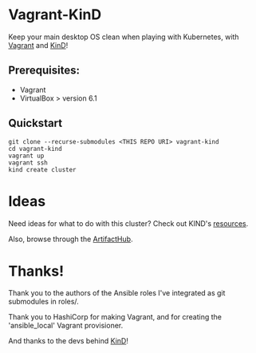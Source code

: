 
# Vagrant-KinD

Keep your main desktop OS clean when playing with Kubernetes, with [Vagrant](https://www.vagrantup.com/) and [KinD](https://kind.sigs.k8s.io/)!


## Prerequisites:
* Vagrant
* VirtualBox > version 6.1

## Quickstart

```shell
git clone --recurse-submodules <THIS REPO URI> vagrant-kind
cd vagrant-kind
vagrant up
vagrant ssh
kind create cluster
```

# Ideas

Need ideas for what to do with this cluster? Check out KIND's [resources](https://kind.sigs.k8s.io/docs/user/resources/).

Also, browse through the [ArtifactHub](https://artifacthub.io/).

# Thanks!

Thank you to the authors of the Ansible roles I've integrated as git submodules in roles/.

Thank you to HashiCorp for making Vagrant, and for creating the 'ansible_local' Vagrant provisioner.

And thanks to the devs behind [KinD](https://kind.sigs.k8s.io/)!